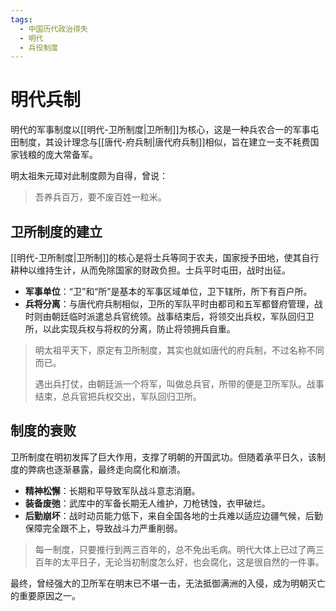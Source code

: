 ```yaml
---
tags:
  - 中国历代政治得失
  - 明代
  - 兵役制度
---
```


# 明代兵制

明代的军事制度以[[明代-卫所制度|卫所制]]为核心，这是一种兵农合一的军事屯田制度，其设计理念与[[唐代-府兵制|唐代府兵制]]相似，旨在建立一支不耗费国家钱粮的庞大常备军。

明太祖朱元璋对此制度颇为自得，曾说：

> 吾养兵百万，要不废百姓一粒米。

## 卫所制度的建立

[[明代-卫所制度|卫所制]]的核心是将士兵等同于农夫，国家授予田地，使其自行耕种以维持生计，从而免除国家的财政负担。士兵平时屯田，战时出征。

- **军事单位**：“卫”和“所”是基本的军事区域单位，卫下辖所，所下有百户所。
- **兵将分离**：与唐代府兵制相似，卫所的军队平时由都司和五军都督府管理，战时则由朝廷临时派遣总兵官统领。战事结束后，将领交出兵权，军队回归卫所，以此实现兵权与将权的分离，防止将领拥兵自重。

> 明太祖平天下，原定有卫所制度，其实也就如唐代的府兵制，不过名称不同而已。
> 
> 遇出兵打仗，由朝廷派一个将军，叫做总兵官，所带的便是卫所军队。战事结束，总兵官把兵权交出，军队回归卫所。

## 制度的衰败

卫所制度在明初发挥了巨大作用，支撑了明朝的开国武功。但随着承平日久，该制度的弊病也逐渐暴露，最终走向腐化和崩溃。

- **精神松懈**：长期和平导致军队战斗意志消磨。
- **装备废弛**：武库中的军备长期无人维护，刀枪锈蚀，衣甲破烂。
- **后勤崩坏**：战时动员能力低下，来自全国各地的士兵难以适应边疆气候，后勤保障完全跟不上，导致战斗力严重削弱。

> 每一制度，只要推行到两三百年的，总不免出毛病。明代大体上已过了两三百年的太平日子，无论当初制度怎么好，也会腐化，这是很自然的一件事。

最终，曾经强大的卫所军在明末已不堪一击，无法抵御满洲的入侵，成为明朝灭亡的重要原因之一。
